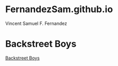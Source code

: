 # FernandezSam.github.io
Vincent Samuel F. Fernandez

# Backstreet Boys
[Backstreet Boys](https://assets.teenvogue.com/photos/5717d307a290d7501d1b5614/16:9/w_2560%2Cc_limit/GettyImages-108004399.jpg)
